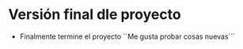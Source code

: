 <h1>Versión final dle proyecto</h1>

- Finalmente termine el proyecto
``Me gusta probar cosas nuevas```
